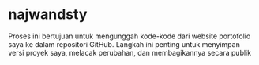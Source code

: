 # najwandsty
Proses ini bertujuan untuk mengunggah kode-kode dari website portofolio saya ke dalam repositori GitHub. Langkah ini penting untuk menyimpan versi proyek saya, melacak perubahan, dan membagikannya secara publik
